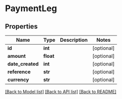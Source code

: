 # PaymentLeg

## Properties
Name | Type | Description | Notes
------------ | ------------- | ------------- | -------------
**id** | **int** |  | [optional] 
**amount** | **float** |  | [optional] 
**date_created** | **int** |  | [optional] 
**reference** | **str** |  | [optional] 
**currency** | **str** |  | [optional] 

[[Back to Model list]](../README.md#documentation-for-models) [[Back to API list]](../README.md#documentation-for-api-endpoints) [[Back to README]](../README.md)

